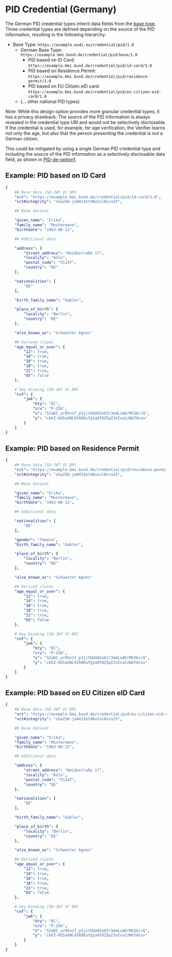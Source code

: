 # PID Credential (Germany)

The German PID credential types inherit data fields from the [base
type](../PID-base/). Three credential types are defined depending on the source
of the PID information, resulting in the following hierarchy:

 - Base Type: `https://example.eudi.eu/credential/pid/1.0`
   - German Base Type: `https://example.bmi.bund.de/credential/pid/base/1.0`
     - PID based on ID Card: `https://example.bmi.bund.de/credential/pid/id-card/1.0`
     - PID based on Residence Permit: `https://example.bmi.bund.de/credential/pid/residence-permit/1.0`
     - PID based on EU Citizen eID card: `https://example.bmi.bund.de/credential/pid/eu-citizen-eid-card/1.0`
   - (... other national PID types)

Note: While this design option provides more granular credential types, it has a
privacy drawback: The source of the PID information is always revealed in the
credential type URI and would not be selectively disclosable. If the credential
is used, for example, for age verification, the Verifier learns not only the
age, but also that the person presenting the credential is not a German citizen.

This could be mitigated by using a single German PID credential type and
including the source of the PID information as a selectively disclosable data
field, as shown in [PID-de-option1](../PID-de-option1/).

## Example: PID based on ID Card

```yaml
{
    ## Base data (SD-JWT VC DM)
    "vct": "https://example.bmi.bund.de/credential/pid/id-card/1.0",
    "vct#integrity": "sha256-jo8433ot48utul8ura33",

    ## Base dataset

    "given_name": "Erika",
    "family_name": "Mustermann",
    "birthdate": "1963-08-12",

    ## Additional data

    "address": {
        "street_address": "Heidestraße 17",
        "locality": "Köln",
        "postal_code": "51147",
        "country": "DE"
    },

    "nationalities": [
        "DE"
    ],

    "birth_family_name": "Gabler",

    "place_of_birth": {
        "locality": "Berlin",
        "country": "DE"
    },

    "also_known_as": "Schwester Agnes"

    ## Derived claims
    "age_equal_or_over": {
        "12": true,
        "14": true,
        "16": true,
        "18": true,
        "21": true,
        "65": false
    },

    # key binding (SD-JWT VC DM)
    "cnf": {
        "jwk": {
            "kty": "EC",
            "crv": "P-256",
            "x": "52aDI_ur05n1f_p3jiYGUU82oKZr3m4LsAErM536crQ",
            "y": "ckhZ-KQ5aXNL91R8Eufg1aOf8Z5pZJnIvuCzNGfdnzo"
        }
    }
}
```

## Example: PID based on Residence Permit

```yaml
{
    ## Base data (SD-JWT VC DM)
    "vct": "https://example.bmi.bund.de/credential/pid/residence-permit/1.0",
    "vct#integrity": "sha256-jo8433ot48utul8ura33",

    ## Base dataset

    "given_name": "Erika",
    "family_name": "Mustermann",
    "birthdate": "1963-08-12",

    ## Additional data

    "nationalities": [
        "DE"
    ],

    "gender": "female",
    "birth_family_name": "Gabler",

    "place_of_birth": {
        "locality": "Berlin",
        "country": "DE"
    },

    "also_known_as": "Schwester Agnes"

    ## Derived claims
    "age_equal_or_over": {
        "12": true,
        "14": true,
        "16": true,
        "18": true,
        "21": true,
        "65": false
    },

    # key binding (SD-JWT VC DM)
    "cnf": {
        "jwk": {
            "kty": "EC",
            "crv": "P-256",
            "x": "52aDI_ur05n1f_p3jiYGUU82oKZr3m4LsAErM536crQ",
            "y": "ckhZ-KQ5aXNL91R8Eufg1aOf8Z5pZJnIvuCzNGfdnzo"
        }
    }
}
```

## Example: PID based on EU Citizen eID Card

```yaml
{
    ## Base data (SD-JWT VC DM)
    "vct": "https://example.bmi.bund.de/credential/pid/eu-citizen-eid-card/1.0",
    "vct#integrity": "sha256-jo8433ot48utul8ura33",

    ## Base dataset

    "given_name": "Erika",
    "family_name": "Mustermann",
    "birthdate": "1963-08-12",

    ## Additional data

    "address": {
        "street_address": "Heidestraße 17",
        "locality": "Köln",
        "postal_code": "51147",
        "country": "DE"
    },

    "nationalities": [
        "DE"
    ],

    "birth_family_name": "Gabler",

    "place_of_birth": {
        "locality": "Berlin",
        "country": "DE"
    },

    "also_known_as": "Schwester Agnes"

    ## Derived claims
    "age_equal_or_over": {
        "12": true,
        "14": true,
        "16": true,
        "18": true,
        "21": true,
        "65": false
    },

    # key binding (SD-JWT VC DM)
    "cnf": {
        "jwk": {
            "kty": "EC",
            "crv": "P-256",
            "x": "52aDI_ur05n1f_p3jiYGUU82oKZr3m4LsAErM536crQ",
            "y": "ckhZ-KQ5aXNL91R8Eufg1aOf8Z5pZJnIvuCzNGfdnzo"
        }
    }
}
```

